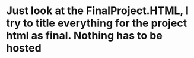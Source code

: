 # Just look at the FinalProject.HTML, I try to title everything for the project html as final. Nothing has to be hosted
